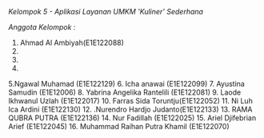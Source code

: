 *Kelompok 5 - Aplikasi Layanan UMKM 'Kuliner' Sederhana*


*Anggota Kelompok :*

1. Ahmad Al Ambiyah(E1E122088)
2.
3.
4.
5.Ngawal Muhamad (E1E122129) 
6. Icha anawai (E1E122099)
7. Ayustina Samudin (E1E12006)
8. Yabrina Angelika Rantelili (E1E122081)
9. Laode Ikhwanul Uzlah (E1E122017)
10. Farras Sida Toruntju(E1E122052)
11. Ni Luh Ica Ardini (E1E122130)
12. .Nurendro Hardjo Judanto(E1E122133)
13. RAMA QUBRA PUTRA (E1E122136)
14. Nur Fadillah (E1E122025)
15. Ariel Djifebrian Arief (E1E122045)
16. Muhammad Raihan Putra Khamil (E1E122070)

